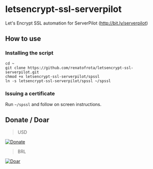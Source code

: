 # letsencrypt-ssl-serverpilot
Let's Encrypt SSL automation for ServerPilot (http://bit.ly/serverpilot)

## How to use

### Installing the script

```
cd ~
git clone https://github.com/renatofrota/letsencrypt-ssl-serverpilot.git
chmod +x letsencrypt-ssl-serverpilot/spssl
ln -s letsencrypt-ssl-serverpilot/spssl ~/spssl
```

### Issuing a certificate

Run `~/spssl` and follow on screen instructions.

## Donate / Doar

> USD

[![Donate](https://www.paypalobjects.com/en_US/i/btn/btn_donate_SM.gif)](https://www.paypal.com/cgi-bin/webscr?cmd=_s-xclick&hosted_button_id=R58RLRMM8YM6U)

> BRL

[![Doar](https://www.paypalobjects.com/pt_BR/i/btn/btn_donate_SM.gif)](https://www.paypal.com/cgi-bin/webscr?cmd=_s-xclick&hosted_button_id=9JMBDY5QA8X5A)